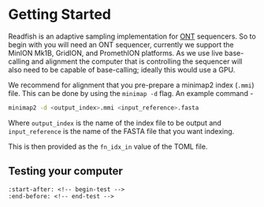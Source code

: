 # Getting Started

Readfish is an adaptive sampling implementation for [ONT](https://nanoporetech.com) sequencers.
So to begin with you will need an ONT sequencer, currently we support the MinION Mk1B, GridION, and PromethION platforms.
As we use live base-calling and alignment the computer that is controlling the sequencer will also need to be capable of base-calling; ideally this would use a GPU.

We recommend for alignment that you pre-prepare a minimap2 index (`.mmi`) file. This can be done by using the `minimap -d` flag. An example command -

```bash
minimap2 -d <output_index>.mmi <input_reference>.fasta
```

Where `output_index` is the name of the index file to be output and `input_reference` is the name of the FASTA file that you want indexing.

This is then provided as the `fn_idx_in` value of the TOML file.

## Testing your computer

<!---
This is an aside, but we could have a 'readfish test-install' entry point.
This could be a complete series of test that starts with downloading a small bulk FAST5 file, setting up a simulation device and then starting/monitoring each test and eventually presenting the result.
-->

```{include} ../README.md
:start-after: <!-- begin-test -->
:end-before: <!-- end-test -->
```
